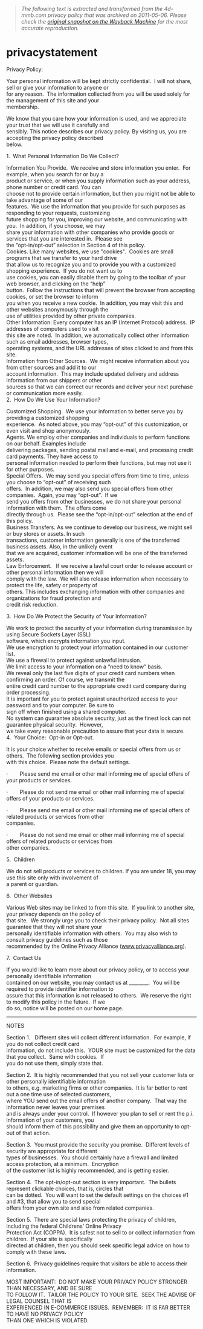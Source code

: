 > *The following text is extracted and transformed from the 4d-mmb.com privacy policy that was archived on 2011-05-06. Please check the [original snapshot on the Wayback Machine](https://web.archive.org/web/20110506045622id_/http%3A//www.4d-mmb.com/privacystatement.html) for the most accurate reproduction.*

# privacystatement

Privacy Policy:

Your personal information will be kept strictly confidential.  I will not share, sell or give your information to anyone or   
for any reason.  The information collected from you will be used solely for the management of this site and your   
membership.

We know that you care how your information is used, and we appreciate your trust that we will use it carefully and   
sensibly. This notice describes our privacy policy. By visiting us, you are accepting the privacy policy described   
below.

1\.  What Personal Information Do We Collect?

Information You Provide.  We receive and store information you enter.  For example, when you search for or buy a   
product or service, or when you supply information such as your address, phone number or credit card. You can   
choose not to provide certain information, but then you might not be able to take advantage of some of our   
features.  We use the information that you provide for such purposes as responding to your requests, customizing   
future shopping for you, improving our website, and communicating with you.  In addition, if you choose, we may   
share your information with other companies who provide goods or services that you are interested in.  Please see   
the “opt-in/opt-out” selection in Section 4 of this policy.  
Cookies. Like many websites, we use "cookies".  Cookies are small programs that we transfer to your hard drive   
that allow us to recognize you and to provide you with a customized shopping experience.  If you do not want us to   
use cookies, you can easily disable them by going to the toolbar of your web browser, and clicking on the “help”   
button.  Follow the instructions that will prevent the browser from accepting cookies, or set the browser to inform   
you when you receive a new cookie.  In addition, you may visit this and other websites anonymously through the   
use of utilities provided by other private companies.  
Other Information: Every computer has an IP (Internet Protocol) address.  IP addresses of computers used to visit   
this site are noted.  In addition, we automatically collect other information such as email addresses, browser types,   
operating systems, and the URL addresses of sites clicked to and from this site.  
Information from Other Sources.  We might receive information about you from other sources and add it to our   
account information.  This may include updated delivery and address information from our shippers or other   
sources so that we can correct our records and deliver your next purchase or communication more easily.    
2\.  How Do We Use Your Information?

Customized Shopping.  We use your information to better serve you by providing a customized shopping   
experience.  As noted above, you may “opt-out” of this customization, or even visit and shop anonymously.  
Agents. We employ other companies and individuals to perform functions on our behalf. Examples include   
delivering packages, sending postal mail and e-mail, and processing credit card payments. They have access to   
personal information needed to perform their functions, but may not use it for other purposes.  
Special Offers.  We may send you special offers from time to time, unless you choose to “opt-out” of receiving such   
offers.  In addition, we may also send you special offers from other companies.  Again, you may “opt-out”.  If we   
send you offers from other businesses, we do not share your personal information with them.  The offers come   
directly through us.  Please see the “opt-in/opt-out” selection at the end of this policy.    
Business Transfers. As we continue to develop our business, we might sell or buy stores or assets. In such   
transactions, customer information generally is one of the transferred business assets. Also, in the unlikely event   
that we are acquired, customer information will be one of the transferred assets.  
Law Enforcement.   If we receive a lawful court order to release account or other personal information then we will   
comply with the law.  We will also release information when necessary to protect the life, safety or property of   
others. This includes exchanging information with other companies and organizations for fraud protection and   
credit risk reduction.

3\.  How Do We Protect the Security of Your Information?

We work to protect the security of your information during transmission by using Secure Sockets Layer (SSL)   
software, which encrypts information you input.  
We use encryption to protect your information contained in our customer list.  
We use a firewall to protect against unlawful intrusion.  
We limit access to your information on a “need to know” basis.  
We reveal only the last five digits of your credit card numbers when confirming an order. Of course, we transmit the   
entire credit card number to the appropriate credit card company during order processing.  
It is important for you to protect against unauthorized access to your password and to your computer. Be sure to   
sign off when finished using a shared computer.  
No system can guarantee absolute security, just as the finest lock can not guarantee physical security.  However,   
we take every reasonable precaution to assure that your data is secure.  
4\.  Your Choice:  Opt-in or Opt-out.

It is your choice whether to receive emails or special offers from us or others.  The following section provides you   
with this choice.  Please note the default settings.

·        Please send me email or other mail informing me of special offers of your products or services.

·        Please do not send me email or other mail informing me of special offers of your products or services.

·        Please send me email or other mail informing me of special offers of related products or services from other   
companies.

·        Please do not send me email or other mail informing me of special offers of related products or services from   
other companies.

5\.  Children

We do not sell products or services to children. If you are under 18, you may use this site only with involvement of   
a parent or guardian.

6\.  Other Websites

Various Web sites may be linked to from this site.  If you link to another site, your privacy depends on the policy of   
that site.  We strongly urge you to check their privacy policy.  Not all sites guarantee that they will not share your   
personally identifiable information with others.  You may also wish to consult privacy guidelines such as those   
recommended by the Online Privacy Alliance (www.privacyalliance.org).

7\.  Contact Us

If you would like to learn more about our privacy policy, or to access your personally identifiable information   
contained on our website, you may contact us at ________.  You will be required to provide identifier information to   
assure that this information is not released to others.  We reserve the right to modify this policy in the future.  If we   
do so, notice will be posted on our home page.

*********************************

NOTES

Section 1.   Different sites will collect different information.  For example, if you do not collect credit card   
information, do not include this.  YOUR site must be customized for the data that you collect.  Same with cookies.  If   
you do not use them, simply state that.  

Section 2.  It is highly recommended that you not sell your customer lists or other personally identifiable information   
to others, e.g. marketing firms or other companies.  It is far better to rent out a one time use of selected customers,   
where YOU send out the email offers of another company.  That way the information never leaves your premises   
and is always under your control.  If however you plan to sell or rent the p.i. information of your customers, you   
should inform them of this possibility and give them an opportunity to opt-out of that action.

Section 3.  You must provide the security you promise.  Different levels of security are appropriate for different   
types of businesses.  You should certainly have a firewall and limited access protection, at a minimum.  Encryption   
of the customer list is highly recommended, and is getting easier.

Section 4.  The opt-in/opt-out section is very important.  The bullets represent clickable choices, that is, circles that   
can be dotted.  You will want to set the default settings on the choices #1 and #3, that allow you to send special   
offers from your own site and also from related companies.

Section 5.  There are special laws protecting the privacy of children, including the federal Childrens’ Online Privacy   
Protection Act (COPPA).  It is safest not to sell to or collect information from children.  If your site is specifically   
directed at children, then you should seek specific legal advice on how to comply with these laws.

Section 6.  Privacy guidelines require that visitors be able to access their information.

MOST IMPORTANT:  DO NOT MAKE YOUR PRIVACY POLICY STRONGER THAN NECESSARY, AND BE SURE   
TO FOLLOW IT.  TAILOR THE POLICY TO YOUR SITE.  SEEK THE ADVISE OF LEGAL COUNSEL THAT IS   
EXPERIENCED IN E-COMMERCE ISSUES.  REMEMBER:  IT IS FAR BETTER TO HAVE NO PRIVACY POLICY   
THAN ONE WHICH IS VIOLATED.
